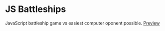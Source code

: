 # JS Battleships
JavaScript battleship game vs easiest computer oponent possible.
[Preview](https://js-battleships.netlify.app)
